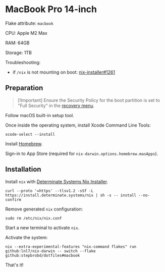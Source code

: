 # MacBook Pro 14-inch

Flake attribute: `macbook`

CPU: Apple M2 Max

RAM: 64GB

Storage: 1TB

Troubleshooting:

- if `/nix` is not mounting on boot:
  [nix-installer#1261](https://github.com/determinatesystems/nix-installer/issues/1261)

## Preparation

> [!Important] Ensure the Security Policy for the boot partition is set to "Full
> Security" in the
> [recovery menu](https://support.apple.com/guide/security/startup-disk-security-policy-control-sec7d92dc49f/web).

Follow macOS built-in setup tool.

Once inside the operating system, install Xcode Command Line Tools:

```shell
xcode-select --install
```

Install [Homebrew](https://brew.sh).

Sign-in to App Store (required for `nix-darwin.options.homebrew.masApps`).

## Installation

Install `nix` with
[Determinate Systems Nix Installer](https://github.com/determinatesystems/nix-installer).

```shell
curl --proto '=https' --tlsv1.2 -sSf -L https://install.determinate.systems/nix | sh -s -- install --no-confirm
```

Remove generated `nix` configuration:

```shell
sudo rm /etc/nix/nix.conf
```

Start a new terminal to activate `nix`.

Activate the system:

```shell
nix --extra-experimental-features "nix-command flakes" run github:lnl7/nix-darwin -- switch --flake github:stepbrobd/dotfiles#macbook
```

That's it!
